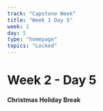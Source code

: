 ```yaml
---
track: "Capstone Week"
title: "Week 1 Day 5"
week: 1
day: 5
type: "homepage"
topics: "Locked"
---
```


# Week 2 - Day 5

#### Christmas Holiday Break